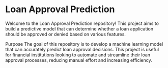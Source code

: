 
# Loan Approval Prediction
Welcome to the Loan Approval Prediction repository! This project aims to build a predictive model that can determine whether a loan application should be approved or denied based on various features.

Purpose
The goal of this repository is to develop a machine learning model that can accurately predict loan approval decisions. This project is useful for financial institutions looking to automate and streamline their loan approval processes, reducing manual effort and increasing efficiency.

